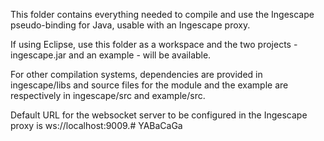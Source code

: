 This folder contains everything needed to compile and use the Ingescape pseudo-binding for Java, usable with an Ingescape proxy.

If using Eclipse, use this folder as a workspace and the two projects - ingescape.jar and an example - will be available.

For other compilation systems, dependencies are provided in ingescape/libs and source files for the module and the example are respectively in ingescape/src and example/src.

Default URL for the websocket server to be configured in the Ingescape proxy is ws://localhost:9009.# YABaCaGa
